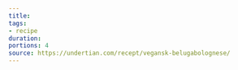 ```yaml
---
title: 
tags:
- recipe
duration:
portions: 4
source: https://undertian.com/recept/vegansk-belugabolognese/
---
```


